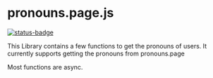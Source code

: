# pronouns.page.js

[![status-badge](https://woodpecker.thejulian.uk/api/badges/ci/typescript-webpack/status.svg)](https://woodpecker.thejulian.uk/ci/typescript-webpack)

This Library contains a few functions to get the pronouns of users.
It currently supports getting the pronouns from pronouns.page 

Most functions are async.